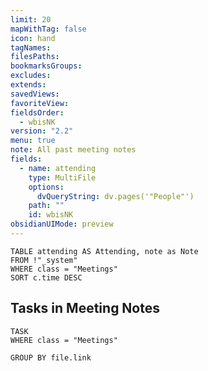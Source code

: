 ```yaml
---
limit: 20
mapWithTag: false
icon: hand
tagNames: 
filesPaths: 
bookmarksGroups: 
excludes: 
extends: 
savedViews: 
favoriteView: 
fieldsOrder:
  - wbisNK
version: "2.2"
menu: true
note: All past meeting notes
fields:
  - name: attending
    type: MultiFile
    options:
      dvQueryString: dv.pages('"People"')
    path: ""
    id: wbisNK
obsidianUIMode: preview
---
```


```dataview
TABLE attending AS Attending, note as Note
FROM !"_system"
WHERE class = "Meetings"
SORT c.time DESC
```



## Tasks in Meeting Notes
```dataview
TASK
WHERE class = "Meetings"
 
GROUP BY file.link
```

 

 